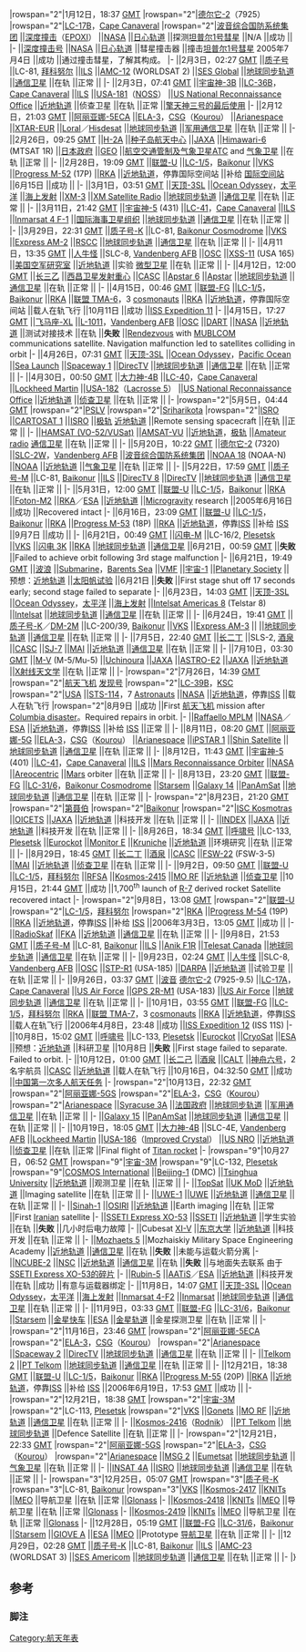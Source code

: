 |rowspan="2"|<span id="1月"></span>1月12日，18:37
[GMT](../Page/GMT.md "wikilink")
|rowspan="2"|[德尔它-2](../Page/德尔它-2运载火箭.md "wikilink")（7925）
|rowspan="2"|[LC-17B](../Page/Cape_Canaveral_Air_Force_Station_Launch_Complex_17.md "wikilink")，[Cape
Canaveral](../Page/Cape_Canaveral_Air_Force_Station.md "wikilink")
|rowspan="2"|[波音综合国防系统集团](../Page/波音综合国防系统集团.md "wikilink")
||[深度撞击](../Page/深度撞击.md "wikilink")（[EPOXI](../Page/EPOXI.md "wikilink")）
||[NASA](../Page/NASA.md "wikilink")
||[日心轨道](../Page/日心轨道.md "wikilink")
||探测[坦普尔1号彗星](../Page/坦普尔1号彗星.md "wikilink") ||N/A ||成功
|| |- ||[深度撞击号](../Page/深度撞击号.md "wikilink")
||[NASA](../Page/NASA.md "wikilink")
||[日心轨道](../Page/日心轨道.md "wikilink") ||彗星撞击器
||撞击[坦普尔1号彗星](../Page/坦普尔1号彗星.md "wikilink")
2005年7月4日 ||成功 ||通过撞击彗星，了解其构成。 |- ||<span id="2月"></span>2月3日，02:27
[GMT](../Page/GMT.md "wikilink") ||[质子号](../Page/质子号运载火箭.md "wikilink")
||LC-81, [拜科努尔](../Page/拜科努尔航天发射场.md "wikilink")
||[ILS](../Page/International_Launch_Services.md "wikilink")
||[AMC-12](../Page/AMC-12.md "wikilink") (WORLDSAT 2) ||[SES
Global](../Page/SES_Global.md "wikilink")
||[地球同步轨道](../Page/地球同步轨道.md "wikilink")
||[通信卫星](../Page/通信卫星.md "wikilink") ||在轨 ||正常 || |-
||2月3日，07:41 [GMT](../Page/GMT.md "wikilink")
||[宇宙神-3B](../Page/宇宙神-3运载火箭.md "wikilink")
||[LC-36B](../Page/Cape_Canaveral_Air_Force_Station_Launch_Complex_36.md "wikilink")，[Cape
Canaveral](../Page/Cape_Canaveral_Air_Force_Station.md "wikilink")
||[ILS](../Page/International_Launch_Services.md "wikilink")
||[USA-181](../Page/USA-181.md "wikilink")（[NOSS](../Page/Naval_Ocean_Surveillance_System.md "wikilink")）
||[US National Reconnaissance
Office](../Page/US_National_Reconnaissance_Office.md "wikilink")
||[近地轨道](../Page/近地轨道.md "wikilink") ||侦查卫星 ||在轨 ||正常
||[擎天神三号的最后使用](../Page/擎天神三号.md "wikilink") |-
||2月12日，21:03 [GMT](../Page/GMT.md "wikilink")
||[阿丽亚娜-5ECA](../Page/阿丽亚娜5型运载火箭.md "wikilink")
||[ELA-3](../Page/ELA-3.md "wikilink")，[CSG](../Page/Centre_Spatial_Guyanais.md "wikilink")（[Kourou](../Page/Kourou.md "wikilink")）
||[Arianespace](../Page/Arianespace.md "wikilink")
||[XTAR-EUR](../Page/XTAR-EUR.md "wikilink")
||[Loral](../Page/Loral.md "wikilink")／[Hisdesat](../Page/Hisdesat.md "wikilink")
||[地球同步轨道](../Page/地球同步轨道.md "wikilink")
||[军用通信卫星](../Page/通信卫星.md "wikilink") ||在轨 ||正常 ||
|- ||2月26日，09:25 [GMT](../Page/GMT.md "wikilink")
||[H-2A](../Page/H-2A运载火箭.md "wikilink")
||[种子岛航天中心](../Page/种子岛航天中心.md "wikilink")
||[JAXA](../Page/JAXA.md "wikilink")
||[Himawari-6](../Page/MTSAT.md "wikilink") (MTSAT 1R)
||[日本政府](../Page/日本政府.md "wikilink")
||[GEO](../Page/地球同步轨道.md "wikilink")
||[航空交通管制及](../Page/航空交通管制.md "wikilink")[气象卫星](../Page/气象卫星.md "wikilink")[ATC](../Page/Air_Traffic_Control.md "wikilink")
and [气象卫星](../Page/气象卫星.md "wikilink") ||在轨 ||正常 || |- ||2月28日，19:09
[GMT](../Page/GMT.md "wikilink") ||[联盟-U](../Page/联盟号运载火箭.md "wikilink")
||[LC-1/5](../Page/Gagarin's_Start.md "wikilink")，[Baikonur](../Page/Baikonur_Cosmodrome.md "wikilink")
||[VKS](../Page/VKS.md "wikilink") ||[Progress
M-52](../Page/Progress_spacecraft.md "wikilink") (17P)
||[RKA](../Page/俄罗斯联邦太空总署.md "wikilink")
||[近地轨道](../Page/近地轨道.md "wikilink")，停靠国际空间站 ||补给
[国际空间站](../Page/国际空间站.md "wikilink") ||6月15日 ||成功 || |-
||<span id="3月"></span>3月1日，03:51 [GMT](../Page/GMT.md "wikilink")
||[天顶-3SL](../Page/天顶号运载火箭.md "wikilink") ||[Ocean
Odyssey](../Page/Ocean_Odyssey.md "wikilink")，[太平洋](../Page/太平洋.md "wikilink")
||[海上发射](../Page/海上发射.md "wikilink")
||[XM-3](../Page/XM-3.md "wikilink") ||[XM Satellite
Radio](../Page/XM_Satellite_Radio.md "wikilink")
||[地球同步轨道](../Page/地球同步轨道.md "wikilink")
||[通信卫星](../Page/通信卫星.md "wikilink") ||在轨 ||正常 || |-
||3月11日，21:42 [GMT](../Page/GMT.md "wikilink")
||[宇宙神-5](../Page/宇宙神-5运载火箭.md "wikilink") (431)
||[LC-41](../Page/Cape_Canaveral_Air_Force_Station_Launch_Complex_41.md "wikilink")，[Cape
Canaveral](../Page/Cape_Canaveral_Air_Force_Station.md "wikilink")
||[ILS](../Page/International_Launch_Services.md "wikilink") ||[Inmarsat
4 F-1](../Page/Inmarsat_4_F-1.md "wikilink")
||[国际海事卫星组织](../Page/国际海事卫星组织.md "wikilink")
||[地球同步轨道](../Page/地球同步轨道.md "wikilink")
||[通信卫星](../Page/通信卫星.md "wikilink") ||在轨 ||正常 || |-
||3月29日，22:31 [GMT](../Page/GMT.md "wikilink")
||[质子号-K](../Page/质子号运载火箭.md "wikilink") ||LC-81,
[Baikonur Cosmodrome](../Page/Baikonur_Cosmodrome.md "wikilink")
||[VKS](../Page/VKS.md "wikilink") ||[Express
AM-2](../Page/Express_AM-2.md "wikilink")
||[RSCC](../Page/俄罗斯卫星通信公司.md "wikilink")
||[地球同步轨道](../Page/地球同步轨道.md "wikilink")
||[通信卫星](../Page/通信卫星.md "wikilink") ||在轨 ||正常 || |-
||<span id="4月"></span>4月11日，13:35 [GMT](../Page/GMT.md "wikilink")
||[人牛怪](../Page/人牛怪运载火箭.md "wikilink") ||SLC-8, [Vandenberg
AFB](../Page/Vandenberg_AFB.md "wikilink")
||[OSC](../Page/Orbital_Sciences.md "wikilink")
||[XSS-11](../Page/XSS-11.md "wikilink") (USA 165)
||[美国空军研究室](../Page/美国空军研究室.md "wikilink")
||[近地轨道](../Page/近地轨道.md "wikilink") ||实验
[微型卫星](../Page/微型卫星.md "wikilink") ||在轨 ||正常 || |-
||4月12日，12:00 [GMT](../Page/GMT.md "wikilink")
||[长三乙](../Page/长征三号乙火箭.md "wikilink")
||[西昌卫星发射重心](../Page/西昌卫星发射重心.md "wikilink")
||[CASC](../Page/CASC.md "wikilink") ||[Apstar
6](../Page/Apstar_6.md "wikilink")
||[Apstar](../Page/Apstar.md "wikilink")
||[地球同步轨道](../Page/地球同步轨道.md "wikilink")
||[通信卫星](../Page/通信卫星.md "wikilink") ||在轨 ||正常 || |-
||4月15日，00:46 [GMT](../Page/GMT.md "wikilink")
||[联盟-FG](../Page/联盟号运载火箭.md "wikilink")
||[LC-1/5](../Page/Gagarin's_Start.md "wikilink")，[Baikonur](../Page/Baikonur_Cosmodrome.md "wikilink")
||[RKA](../Page/俄罗斯联邦太空总署.md "wikilink") ||[联盟
TMA-6](../Page/联盟号运载火箭.md "wikilink")，3
[cosmonauts](../Page/cosmonaut.md "wikilink")
||[RKA](../Page/俄罗斯联邦太空总署.md "wikilink")
||[近地轨道](../Page/近地轨道.md "wikilink")，停靠国际空间站 ||载人在轨飞行 ||10月11日
||成功 ||[ISS Expedition 11](../Page/Expedition_11.md "wikilink") |-
||4月15日，17:27 [GMT](../Page/GMT.md "wikilink")
||[飞马座-XL](../Page/飞马座号运载火箭.md "wikilink")
||[L-1011](../Page/Lockheed_L-1011.md "wikilink")，[Vandenberg
AFB](../Page/Vandenberg_AFB.md "wikilink")
||[OSC](../Page/Orbital_Sciences.md "wikilink")
||[DART](../Page/DART_\(spacecraft\).md "wikilink")
||[NASA](../Page/NASA.md "wikilink")
||[近地轨道](../Page/近地轨道.md "wikilink") ||测试对接技术 ||在轨
||**失败** ||[Rendezvous](../Page/Rendezvous.md "wikilink") with
[MUBLCOM](../Page/MUBLCOM.md "wikilink") communications satellite.
Navigation malfunction led to satellites colliding in orbit |-
||4月26日，07:31 [GMT](../Page/GMT.md "wikilink")
||[天顶-3SL](../Page/天顶号运载火箭.md "wikilink") ||[Ocean
Odyssey](../Page/Ocean_Odyssey.md "wikilink")，[Pacific
Ocean](../Page/Pacific_Ocean.md "wikilink") ||[Sea
Launch](../Page/Sea_Launch.md "wikilink") ||[Spaceway
1](../Page/Spaceway_1.md "wikilink")
||[DirecTV](../Page/DirecTV.md "wikilink")
||[地球同步轨道](../Page/地球同步轨道.md "wikilink")
||[通信卫星](../Page/通信卫星.md "wikilink") ||在轨 ||正常 || |-
||4月30日，00:50 [GMT](../Page/GMT.md "wikilink")
||[大力神-4B](../Page/大力神-4运载火箭.md "wikilink")
||[LC-40](../Page/Cape_Canaveral_Air_Force_Station_Launch_Complex_40.md "wikilink")，[Cape
Canaveral](../Page/Cape_Canaveral_Air_Force_Station.md "wikilink")
||[Lockheed Martin](../Page/Lockheed_Martin.md "wikilink")
||[USA-182](../Page/USA-182.md "wikilink")（[Lacrosse
5](../Page/Lacrosse_\(satellite\).md "wikilink")） ||[US National
Reconnaissance
Office](../Page/US_National_Reconnaissance_Office.md "wikilink")
||[近地轨道](../Page/近地轨道.md "wikilink")
||[侦查卫星](../Page/侦查卫星.md "wikilink") ||在轨 ||正常 || |-
|rowspan="2"|<span id="5月"></span>5月5日，04:44
[GMT](../Page/GMT.md "wikilink")
|rowspan="2"|[PSLV](../Page/极轨卫星运载火箭.md "wikilink")
|rowspan="2"|[Sriharikota](../Page/Sriharikota.md "wikilink")
|rowspan="2"|[ISRO](../Page/ISRO.md "wikilink") ||[CARTOSAT
1](../Page/CARTOSAT_1.md "wikilink")
||[ISRO](../Page/ISRO.md "wikilink") ||[极轨](../Page/极轨道.md "wikilink")
[近地轨道](../Page/近地轨道.md "wikilink") ||Remote sensing spacecraft ||在轨
||正常 || |- ||[HAMSAT (VO-52/VUSat)](../Page/HAMSAT.md "wikilink")
||[AMSAT-VU](../Page/AMSAT-VU.md "wikilink")
||[近地轨道](../Page/近地轨道.md "wikilink")，[极轨](../Page/极轨道.md "wikilink")
||[Amateur radio](../Page/Amateur_radio.md "wikilink")
[通信卫星](../Page/通信卫星.md "wikilink") ||在轨 ||正常 || |-
||5月20日，10:22 [GMT](../Page/GMT.md "wikilink")
||[德尔它-2](../Page/德尔它-2运载火箭.md "wikilink") (7320)
||[SLC-2W](../Page/Vandenberg_AFB_Space_Launch_Complex_2.md "wikilink")，[Vandenberg
AFB](../Page/Vandenberg_AFB.md "wikilink")
||[波音综合国防系统集团](../Page/波音综合国防系统集团.md "wikilink")
||[NOAA 18](../Page/NOAA_18.md "wikilink") (NOAA-N)
||[NOAA](../Page/NOAA.md "wikilink")
||[近地轨道](../Page/近地轨道.md "wikilink")
||[气象卫星](../Page/气象卫星.md "wikilink") ||在轨 ||正常 || |-
||5月22日，17:59 [GMT](../Page/GMT.md "wikilink")
||[质子号-M](../Page/质子号运载火箭.md "wikilink") ||LC-81,
[Baikonur](../Page/Baikonur_Cosmodrome.md "wikilink")
||[ILS](../Page/International_Launch_Services.md "wikilink") ||[DirecTV
8](../Page/DirecTV_8.md "wikilink")
||[DirecTV](../Page/DirecTV.md "wikilink")
||[地球同步轨道](../Page/地球同步轨道.md "wikilink")
||[通信卫星](../Page/通信卫星.md "wikilink") ||在轨 ||正常 || |-
||5月31日，12:00 [GMT](../Page/GMT.md "wikilink")
||[联盟-U](../Page/联盟号运载火箭.md "wikilink")
||[LC-1/5](../Page/Gagarin's_Start.md "wikilink")，[Baikonur](../Page/Baikonur_Cosmodrome.md "wikilink")
||[RKA](../Page/俄罗斯联邦太空总署.md "wikilink")
||[Foton-M2](../Page/Foton-M2.md "wikilink")
||[RKA](../Page/俄罗斯联邦太空总署.md "wikilink")／[ESA](../Page/ESA.md "wikilink")
||[近地轨道](../Page/近地轨道.md "wikilink")
||[Microgravity](../Page/Microgravity.md "wikilink") research
||2005年6月16日 ||成功 ||Recovered intact |-
||<span id="6月"></span>6月16日，23:09
[GMT](../Page/GMT.md "wikilink") ||[联盟-U](../Page/联盟号运载火箭.md "wikilink")
||[LC-1/5](../Page/Gagarin's_Start.md "wikilink")，[Baikonur](../Page/Baikonur_Cosmodrome.md "wikilink")
||[RKA](../Page/俄罗斯联邦太空总署.md "wikilink") ||[Progress
M-53](../Page/Progress_spacecraft.md "wikilink") (18P)
||[RKA](../Page/俄罗斯联邦太空总署.md "wikilink")
||[近地轨道](../Page/近地轨道.md "wikilink")，停靠[ISS](../Page/国际空间站.md "wikilink")
||补给 [ISS](../Page/国际空间站.md "wikilink") ||9月7日 ||成功 || |- ||6月21日，00:49
[GMT](../Page/GMT.md "wikilink") ||[闪电-M](../Page/闪电号运载火箭.md "wikilink")
||LC-16/2, [Plesetsk](../Page/Plesetsk_Cosmodrome.md "wikilink")
||[VKS](../Page/VKS.md "wikilink") ||[闪电
3K](../Page/闪电号运载火箭.md "wikilink")
||[RKA](../Page/Russian_Federal_Space_Agenxt.md "wikilink")
||[地球同步轨道](../Page/地球同步轨道.md "wikilink")
||[通信卫星](../Page/通信卫星.md "wikilink") ||6月21日，00:59
[GMT](../Page/GMT.md "wikilink") ||**失败** ||Failed to achieve orbit
following 3rd stage malfunction |- ||6月21日，19:49
[GMT](../Page/GMT.md "wikilink") ||[波浪](../Page/波浪号运载火箭.md "wikilink")
||[Submarine](../Page/Delta_class_submarine.md "wikilink")，[Barents
Sea](../Page/Barents_Sea.md "wikilink")
||[VMF](../Page/VMF.md "wikilink")
||[宇宙-1](../Page/宇宙-1运载火箭.md "wikilink") ||[Planetary
Society](../Page/Planetary_Society.md "wikilink")
||预想：[近地轨道](../Page/近地轨道.md "wikilink")
||[太阳帆试验](../Page/太阳帆.md "wikilink") ||6月21日 ||**失败** ||First
stage shut off 17 seconds early; second stage failed to separate |-
||6月23日，14:03 [GMT](../Page/GMT.md "wikilink")
||[天顶-3SL](../Page/天顶号运载火箭.md "wikilink") ||[Ocean
Odyssey](../Page/Ocean_Odyssey.md "wikilink")，[太平洋](../Page/太平洋.md "wikilink")
||[海上发射](../Page/海上发射.md "wikilink") ||[Intelsat Americas
8](../Page/Intelsat_Americas_8.md "wikilink") (Telstar 8)
||[Intelsat](../Page/Intelsat.md "wikilink")
||[地球同步轨道](../Page/地球同步轨道.md "wikilink")
||[通信卫星](../Page/通信卫星.md "wikilink") ||在轨 ||正常 || |-
||6月24日，19:41 [GMT](../Page/GMT.md "wikilink")
||[质子号-K](../Page/质子号运载火箭.md "wikilink")／[DM-2M](../Page/DM-2M.md "wikilink")
||LC-200/39, [Baikonur](../Page/Baikonur.md "wikilink")
||[VKS](../Page/VKS.md "wikilink") ||[Express
AM-3](../Page/Express_AM-3.md "wikilink") ||
||[地球同步轨道](../Page/地球同步轨道.md "wikilink")
||[通信卫星](../Page/通信卫星.md "wikilink") ||在轨 ||正常 || |-
||<span id="7月"></span>7月5日，22:40 [GMT](../Page/GMT.md "wikilink")
||[长二丁](../Page/长征二号丁火箭.md "wikilink") ||SLS-2,
[酒泉](../Page/酒泉卫星发射中心.md "wikilink")
||[CASC](../Page/CASC.md "wikilink")
||[SJ-7](../Page/SJ-7.md "wikilink") ||[MAI](../Page/MAI.md "wikilink")
||[近地轨道](../Page/近地轨道.md "wikilink")
||[通信卫星](../Page/通信卫星.md "wikilink") ||在轨 ||正常 || |-
||7月10日，03:30 [GMT](../Page/GMT.md "wikilink")
||[M-V](../Page/M-V.md "wikilink") (M-5/Mu-5)
||[Uchinoura](../Page/Uchinoura_Space_Center.md "wikilink")
||[JAXA](../Page/JAXA.md "wikilink")
||[ASTRO-E2](../Page/ASTRO-E2.md "wikilink")
||[JAXA](../Page/JAXA.md "wikilink")
||[近地轨道](../Page/近地轨道.md "wikilink")
||[X射线天文学](../Page/X射线天文学.md "wikilink") ||在轨 ||正常 || |-
|rowspan="2"|7月26日，14:39 [GMT](../Page/GMT.md "wikilink")
|rowspan="2"|[航天飞机](../Page/航天飞机.md "wikilink")
[发现号](../Page/发现号航天飞机.md "wikilink")
|rowspan="2"|[LC-39B](../Page/Kennedy_Space_Center_Launch_Complex_39.md "wikilink")，[KSC](../Page/Kennedy_Space_Center.md "wikilink")
|rowspan="2"|[USA](../Page/United_Space_Alliance.md "wikilink")
||[STS-114](../Page/STS-114.md "wikilink")，7
[Astronauts](../Page/astronaut.md "wikilink")
||[NASA](../Page/NASA.md "wikilink")
||[近地轨道](../Page/近地轨道.md "wikilink")，停靠[ISS](../Page/国际空间站.md "wikilink")
||载人在轨飞行 |rowspan="2"|8月9日 ||成功 ||First
[航天飞机](../Page/航天飞机.md "wikilink") mission after
[Columbia
disaster](../Page/Space_Shuttle_Columbia_disaster.md "wikilink")。Required
repairs in orbit. |- ||[Raffaello MPLM](../Page/MPLM.md "wikilink")
||[NASA](../Page/NASA.md "wikilink")／[ESA](../Page/ESA.md "wikilink")
||[近地轨道](../Page/近地轨道.md "wikilink")，停靠[ISS](../Page/国际空间站.md "wikilink")
||补给 [ISS](../Page/国际空间站.md "wikilink") ||正常 || |-
||<span id="8月"></span>8月11日，08:20 [GMT](../Page/GMT.md "wikilink")
||[阿丽亚娜-5G](../Page/阿丽亚娜5型运载火箭.md "wikilink")
||[ELA-3](../Page/ELA-3.md "wikilink")，[CSG](../Page/Centre_Spatial_Guyanais.md "wikilink")（[Kourou](../Page/Kourou.md "wikilink")）
||[Arianespace](../Page/Arianespace.md "wikilink") ||[iPSTAR
1](../Page/iPSTAR_1.md "wikilink") ||[Shin
Satellite](../Page/Shin_Satellite.md "wikilink")
||[地球同步轨道](../Page/地球同步轨道.md "wikilink")
||[通信卫星](../Page/通信卫星.md "wikilink") ||在轨 ||正常 || |-
||8月12日，11:43 [GMT](../Page/GMT.md "wikilink")
||[宇宙神-5](../Page/宇宙神-5运载火箭.md "wikilink") (401)
||[LC-41](../Page/Cape_Canaveral_Air_Force_Station_Launch_Complex_41.md "wikilink")，[Cape
Canaveral](../Page/Cape_Canaveral_Air_Force_Station.md "wikilink")
||[ILS](../Page/International_Launch_Services.md "wikilink") ||[Mars
Reconnaissance
Orbiter](../Page/Mars_Reconnaissance_Orbiter.md "wikilink")
||[NASA](../Page/NASA.md "wikilink")
||[Areocentric](../Page/Mars.md "wikilink")
||[Mars](../Page/Mars.md "wikilink") orbiter ||在轨 ||正常 || |-
||8月13日，23:20 [GMT](../Page/GMT.md "wikilink")
||[联盟-FG](../Page/联盟号运载火箭.md "wikilink")
||[LC-31/6](../Page/Baikonur_Cosmodrome_Site_31/6.md "wikilink")，[Baikonur
Cosmodrome](../Page/Baikonur_Cosmodrome.md "wikilink")
||[Starsem](../Page/Starsem.md "wikilink") ||[Galaxy
14](../Page/Galaxy_14.md "wikilink")
||[PanAmSat](../Page/PanAmSat.md "wikilink")
||[地球同步轨道](../Page/地球同步轨道.md "wikilink")
||[通信卫星](../Page/通信卫星.md "wikilink") ||在轨 ||正常 || |-
|rowspan="2"|8月23日，21:20 [GMT](../Page/GMT.md "wikilink")
|rowspan="2"|[第聂伯](../Page/第聂伯号运载火箭.md "wikilink")
|rowspan="2"|[Baikonur](../Page/Baikonur.md "wikilink")
|rowspan="2"|[ISC Kosmotras](../Page/ISC_Kosmotras.md "wikilink")
||[OICETS](../Page/OICETS.md "wikilink")
||[JAXA](../Page/JAXA.md "wikilink")
||[近地轨道](../Page/近地轨道.md "wikilink") ||科技开发 ||在轨 ||正常 ||
|- ||[INDEX](../Page/INDEX.md "wikilink")
||[JAXA](../Page/JAXA.md "wikilink")
||[近地轨道](../Page/近地轨道.md "wikilink") ||科技开发 ||在轨 ||正常 ||
|- ||8月26日，18:34 [GMT](../Page/GMT.md "wikilink")
||[呼啸号](../Page/呼啸号运载火箭.md "wikilink") ||LC-133,
[Plesetsk](../Page/Plesetsk_Cosmodrome.md "wikilink")
||[Eurockot](../Page/Eurockot.md "wikilink") ||[Monitor
E](../Page/Monitor_E.md "wikilink")
||[Kruniche](../Page/Kruniche.md "wikilink")
||[近地轨道](../Page/近地轨道.md "wikilink") ||环境研究 ||在轨 ||正常 ||
|- ||8月29日，18:45 [GMT](../Page/GMT.md "wikilink")
||[长二丁](../Page/长征二号丁火箭.md "wikilink")
||[酒泉](../Page/酒泉卫星发射中心.md "wikilink")
||[CASC](../Page/CASC.md "wikilink")
||[FSW-22](../Page/FSW-22.md "wikilink") (FSW-3-5)
||[MAI](../Page/MAI.md "wikilink") ||[近地轨道](../Page/近地轨道.md "wikilink")
||[侦查卫星](../Page/侦查卫星.md "wikilink") ||在轨 ||正常 || |-
||<span id="9月"></span>9月2日，09:50 [GMT](../Page/GMT.md "wikilink")
||[联盟-U](../Page/联盟号运载火箭.md "wikilink")
||[LC-1/5](../Page/Gagarin's_Start.md "wikilink")，[拜科努尔](../Page/拜科努尔航天发射场.md "wikilink")
||[RFSA](../Page/俄罗斯联邦太空总署.md "wikilink")
||[Kosmos-2415](../Page/Kosmos-2415.md "wikilink") ||[MO
RF](../Page/MO_RF.md "wikilink") ||[近地轨道](../Page/近地轨道.md "wikilink")
||[侦查卫星](../Page/侦查卫星.md "wikilink") ||10月15日，21:44
[GMT](../Page/GMT.md "wikilink") ||成功 ||1,700<sup>th</sup> launch of
[R-7](../Page/R-7_Semyorka.md "wikilink") derived rocket
Satellite recovered intact |- |rowspan="2"|9月8日，13:08
[GMT](../Page/GMT.md "wikilink")
|rowspan="2"|[联盟-U](../Page/联盟号运载火箭.md "wikilink")
|rowspan="2"|[LC-1/5](../Page/Gagarin's_Start.md "wikilink")，[拜科努尔](../Page/拜科努尔航天发射场.md "wikilink")
|rowspan="2"|[RKA](../Page/俄罗斯联邦太空总署.md "wikilink") ||[Progress
M-54](../Page/Progress_spacecraft.md "wikilink") (19P)
||[RKA](../Page/俄罗斯联邦太空总署.md "wikilink")
||[近地轨道](../Page/近地轨道.md "wikilink")，停靠[ISS](../Page/国际空间站.md "wikilink")
||补给 [ISS](../Page/国际空间站.md "wikilink") ||2006年3月3日，13:05
[GMT](../Page/GMT.md "wikilink") ||成功 || |-
||[RadioSkaf](../Page/RadioSkaf.md "wikilink")
||[FKA](../Page/FKA.md "wikilink") ||[近地轨道](../Page/近地轨道.md "wikilink")
||[通信卫星](../Page/通信卫星.md "wikilink") ||在轨 ||正常 || |- ||9月8日，21:53
[GMT](../Page/GMT.md "wikilink")
||[质子号-M](../Page/质子号运载火箭.md "wikilink") ||LC-81,
[Baikonur](../Page/Baikonur.md "wikilink")
||[ILS](../Page/International_Launch_Services.md "wikilink") ||[Anik
F1R](../Page/Anik_\(satellite\).md "wikilink") ||[Telesat
Canada](../Page/Telesat_Canada.md "wikilink")
||[地球同步轨道](../Page/地球同步轨道.md "wikilink")
||[通信卫星](../Page/通信卫星.md "wikilink") ||在轨 ||正常 || |-
||9月23日，02:24 [GMT](../Page/GMT.md "wikilink")
||[人牛怪](../Page/人牛怪运载火箭.md "wikilink") ||SLC-8,
[Vandenberg AFB](../Page/Vandenberg_AFB.md "wikilink")
||[OSC](../Page/Orbital_Sciences.md "wikilink")
||[STP-R1](../Page/STP-R1.md "wikilink") (USA-185)
||[DARPA](../Page/國防高等研究計劃署.md "wikilink")
||[近地轨道](../Page/近地轨道.md "wikilink") ||试验卫星 ||在轨 ||正常 ||
|- ||9月26日，03:37 [GMT](../Page/GMT.md "wikilink")
||[波音](../Page/波音.md "wikilink")
[德尔它-2](../Page/德尔它-2运载火箭.md "wikilink") (7925-9.5)
||[LC-17A](../Page/Cape_Canaveral_Air_Force_Station_Launch_Complex_17.md "wikilink")，[Cape
Canaveral](../Page/Cape_Canaveral_Air_Force_Station.md "wikilink") ||[US
Air Force](../Page/US_Air_Force.md "wikilink") ||[GPS
2R-M1](../Page/GPS_satellite.md "wikilink") (USA-183) ||[US Air
Force](../Page/US_Air_Force.md "wikilink")
||[地球同步轨道](../Page/地球同步轨道.md "wikilink")
||[通信卫星](../Page/通信卫星.md "wikilink") ||在轨 ||正常 || |-
||<span id="10月"></span>10月1日，03:55 [GMT](../Page/GMT.md "wikilink")
||[联盟-FG](../Page/联盟号运载火箭.md "wikilink")
||[LC-1/5](../Page/Gagarin's_Start.md "wikilink")，[拜科努尔](../Page/拜科努尔航天发射场.md "wikilink")
||[RKA](../Page/俄罗斯联邦太空总署.md "wikilink") ||[联盟
TMA-7](../Page/联盟号运载火箭.md "wikilink")，3
[cosmonauts](../Page/cosmonaut.md "wikilink")
||[RKA](../Page/俄罗斯联邦太空总署.md "wikilink")
||[近地轨道](../Page/近地轨道.md "wikilink")，停靠[ISS](../Page/国际空间站.md "wikilink")
||载人在轨飞行 ||2006年4月8日，23:48 ||成功 ||[ISS Expedition
12](../Page/Expedition_12.md "wikilink") (ISS 11S) |- ||10月8日，15:02
[GMT](../Page/GMT.md "wikilink") ||[呼啸号](../Page/呼啸号运载火箭.md "wikilink")
||LC-133, [Plesetsk](../Page/Plesetsk_Cosmodrome.md "wikilink")
||[Eurockot](../Page/Eurockot.md "wikilink")
||[CryoSat](../Page/CryoSat.md "wikilink")
||[ESA](../Page/ESA.md "wikilink")
||预想：[近地轨道](../Page/近地轨道.md "wikilink") ||科研卫星
||10月8日 ||**失败** ||First stage failed to separate. Failed to orbit. |-
||10月12日，01:00 [GMT](../Page/GMT.md "wikilink")
||[长二己](../Page/长征二号己.md "wikilink")
||[酒泉](../Page/酒泉卫星发射中心.md "wikilink")
||[CALT](../Page/CALT.md "wikilink")
||[神舟六号](../Page/神舟六号.md "wikilink")，2名宇航员
||[CASC](../Page/CASC.md "wikilink")
||[近地轨道](../Page/近地轨道.md "wikilink") ||载人在轨飞行
||10月16日，04:32:50 [GMT](../Page/GMT.md "wikilink") ||成功
||[中国第一次多人航天任务](../Page/中国.md "wikilink") |-
|rowspan="2"|10月13日，22:32 [GMT](../Page/GMT.md "wikilink")
|rowspan="2"|[阿丽亚娜-5GS](../Page/阿丽亚娜5型运载火箭.md "wikilink")
|rowspan="2"|[ELA-3](../Page/ELA-3.md "wikilink")，[CSG](../Page/Centre_Spatial_Guyanais.md "wikilink")（[Kourou](../Page/Kourou.md "wikilink")）
|rowspan="2"|[Arianespace](../Page/Arianespace.md "wikilink")
||[Syracuse 3A](../Page/Syracuse_3A.md "wikilink")
||[法国政府](../Page/法国政府.md "wikilink")
||[地球同步轨道](../Page/地球同步轨道.md "wikilink")
||[军用通信卫星](../Page/通信卫星.md "wikilink") ||在轨 ||正常 || |-
||[Galaxy 15](../Page/Galaxy_15.md "wikilink")
||[PanAmSat](../Page/PanAmSat.md "wikilink")
||[地球同步轨道](../Page/地球同步轨道.md "wikilink")
||[通信卫星](../Page/通信卫星.md "wikilink") ||在轨 ||正常 || |-
||10月19日，18:05 [GMT](../Page/GMT.md "wikilink")
||[大力神-4B](../Page/大力神-4运载火箭.md "wikilink") ||SLC-4E, [Vandenberg
AFB](../Page/Vandenberg_AFB.md "wikilink") ||[Lockheed
Martin](../Page/Lockheed_Martin.md "wikilink")
||[USA-186](../Page/USA-186.md "wikilink")（[Improved
Crystal](../Page/Improved_Crystal.md "wikilink")） ||[US
NRO](../Page/US_National_Reconnaissance_Office.md "wikilink")
||[近地轨道](../Page/近地轨道.md "wikilink")
||[侦查卫星](../Page/侦查卫星.md "wikilink") ||在轨 ||正常 ||Final
flight of [Titan rocket](../Page/Titan_rocket.md "wikilink") |-
|rowspan="9"|10月27日，06:52 [GMT](../Page/GMT.md "wikilink")
|rowspan="9"|[宇宙-3M](../Page/宇宙-3M运载火箭.md "wikilink")
|rowspan="9"|LC-132,
[Plesetsk](../Page/Plesetsk_Cosmodrome.md "wikilink")
|rowspan="9"|[COSMOS
International](../Page/COSMOS_International.md "wikilink")
||[Beijing-1](../Page/Beijing-1.md "wikilink") (DMC) ||[Tsinghua
University](../Page/Tsinghua_University.md "wikilink")
||[近地轨道](../Page/近地轨道.md "wikilink") ||观测卫星 ||在轨 ||正常 || |-
||[TopSat](../Page/TopSat.md "wikilink") ||[UK
MoD](../Page/Ministry_of_Defence_\(United_Kingdom\).md "wikilink")
||[近地轨道](../Page/近地轨道.md "wikilink") ||Imaging satellite ||在轨 ||正常
|| |- ||[UWE-1](../Page/UWE-1.md "wikilink")
||[UWE](../Page/Bayerische_Julius-Maximilians-Universitaet_Wuerzburg.md "wikilink")
||[近地轨道](../Page/近地轨道.md "wikilink")
||[通信卫星](../Page/通信卫星.md "wikilink") ||在轨 ||正常 || |-
||[Sinah-1](../Page/Sinah-1.md "wikilink")
||[OSIRI](../Page/OSIRI.md "wikilink")
||[近地轨道](../Page/近地轨道.md "wikilink") ||Earth imaging
||在轨 ||正常 ||First [Iranian](../Page/Iran.md "wikilink") satellite |-
||[SSETI Express XO-53](../Page/SSETI_Express.md "wikilink")
||[SSETI](../Page/SSETI.md "wikilink")
||[近地轨道](../Page/近地轨道.md "wikilink") ||学生实验 ||在轨
||**失败** ||几小时后电力故障 |- ||Cubesat [XI-V](../Page/XI-V.md "wikilink")
||[东京大学](../Page/东京大学.md "wikilink")
||[近地轨道](../Page/近地轨道.md "wikilink") ||科技开发 ||在轨 ||正常 ||
|- ||[Mozhaets 5](../Page/Mozhaets_5.md "wikilink") ||Mozhaiskiy
Military Space Engineering Academy ||[近地轨道](../Page/近地轨道.md "wikilink")
||[通信卫星](../Page/通信卫星.md "wikilink") ||在轨 ||**失败** ||未能与运载火箭分离 |-
||[NCUBE-2](../Page/NCUBE-2.md "wikilink")
||[NSC](../Page/NSC.md "wikilink") ||[近地轨道](../Page/近地轨道.md "wikilink")
||[通信卫星](../Page/通信卫星.md "wikilink") ||在轨 ||**失败** ||与地面失去联系
由于[SSETI Express XO-53的碎片](../Page/SSETI_Express_XO-53.md "wikilink") |-
||[Rubin-5](../Page/Rubin-5.md "wikilink")
||[AATiS](../Page/AATiS.md "wikilink")／[ESA](../Page/ESA.md "wikilink")
||[近地轨道](../Page/近地轨道.md "wikilink") ||科技开发 ||在轨 ||成功 ||有意与运载器绑定 |-
||<span id="11月"></span>11月8日，14:07 [GMT](../Page/GMT.md "wikilink")
||[天顶-3SL](../Page/天顶号运载火箭.md "wikilink") ||[Ocean
Odyssey](../Page/Ocean_Odyssey.md "wikilink")，[太平洋](../Page/太平洋.md "wikilink")
||[海上发射](../Page/海上发射.md "wikilink") ||[Inmarsat
4-F2](../Page/Inmarsat_4-F2.md "wikilink")
||[Inmarsat](../Page/Inmarsat.md "wikilink")
||[地球同步轨道](../Page/地球同步轨道.md "wikilink")
||[通信卫星](../Page/通信卫星.md "wikilink") ||在轨 ||正常 || |-
||11月9日，03:33 [GMT](../Page/GMT.md "wikilink")
||[联盟-FG](../Page/联盟号运载火箭.md "wikilink")
||[LC-31/6](../Page/Baikonur_Cosmodrome_Site_31/6.md "wikilink")，[Baikonur](../Page/Baikonur_Cosmodrome.md "wikilink")
||[Starsem](../Page/Starsem.md "wikilink")
||[金星快车](../Page/金星快车.md "wikilink")
||[ESA](../Page/ESA.md "wikilink") ||[金星轨道](../Page/金星.md "wikilink")
||金星探测卫星 ||在轨 ||正常 || |- |rowspan="2"|11月16日，23:46
[GMT](../Page/GMT.md "wikilink")
|rowspan="2"|[阿丽亚娜-5ECA](../Page/阿丽亚娜5型运载火箭.md "wikilink")
|rowspan="2"|[ELA-3](../Page/ELA-3.md "wikilink")，[CSG](../Page/Centre_Spatial_Guyanais.md "wikilink")（[Kourou](../Page/Kourou.md "wikilink")）
|rowspan="2"|[Arianespace](../Page/Arianespace.md "wikilink")
||[Spaceway 2](../Page/Spaceway_2.md "wikilink")
||[DirecTV](../Page/DirecTV.md "wikilink")
||[地球同步轨道](../Page/地球同步轨道.md "wikilink")
||[通信卫星](../Page/通信卫星.md "wikilink") ||在轨 ||正常 || |- ||[Telkom
2](../Page/Telkom_2.md "wikilink") ||[PT
Telkom](../Page/PT_Telkom.md "wikilink")
||[地球同步轨道](../Page/地球同步轨道.md "wikilink")
||[通信卫星](../Page/通信卫星.md "wikilink") ||在轨 ||正常 || |-
||<span id="12月"></span>12月21日，18:38 [GMT](../Page/GMT.md "wikilink")
||[联盟-U](../Page/联盟号运载火箭.md "wikilink")
||[LC-1/5](../Page/Gagarin's_Start.md "wikilink")，[Baikonur](../Page/Baikonur_Cosmodrome.md "wikilink")
||[RKA](../Page/俄罗斯联邦太空总署.md "wikilink") ||[Progress
M-55](../Page/Progress_spacecraft.md "wikilink") (20P)
||[RKA](../Page/俄罗斯联邦太空总署.md "wikilink")
||[近地轨道](../Page/近地轨道.md "wikilink")，停靠[ISS](../Page/国际空间站.md "wikilink")
||补给 [ISS](../Page/国际空间站.md "wikilink") ||2006年6月19日，17:53
[GMT](../Page/GMT.md "wikilink") ||成功 || |- |rowspan="2"|12月21日，18:38
[GMT](../Page/GMT.md "wikilink")
|rowspan="2"|[宇宙-3M](../Page/宇宙-3M运载火箭.md "wikilink")
|rowspan="2"|LC-113, [Plesetsk](../Page/Plesetsk.md "wikilink")
|rowspan="2"|[VKS](../Page/VKS.md "wikilink")
||[Gonets](../Page/Gonets.md "wikilink") ||[MO
RF](../Page/MO_RF.md "wikilink") ||[近地轨道](../Page/近地轨道.md "wikilink")
||[通信卫星](../Page/通信卫星.md "wikilink") ||在轨 ||正常 || |-
||[Kosmos-2416](../Page/Kosmos-2416.md "wikilink")（[Rodnik](../Page/Rodnik.md "wikilink")）
||[PT Telkom](../Page/PT_Telkom.md "wikilink")
||[地球同步轨道](../Page/地球同步轨道.md "wikilink")
||Defence Satellite ||在轨 ||正常 || |- |rowspan="2"|12月21日，22:33
[GMT](../Page/GMT.md "wikilink")
|rowspan="2"|[阿丽亚娜-5GS](../Page/阿丽亚娜5型运载火箭.md "wikilink")
|rowspan="2"|[ELA-3](../Page/ELA-3.md "wikilink")，[CSG](../Page/Centre_Spatial_Guyanais.md "wikilink")（[Kourou](../Page/Kourou.md "wikilink")）
|rowspan="2"|[Arianespace](../Page/Arianespace.md "wikilink") ||[MSG
2](../Page/MSG_2.md "wikilink")
||[Eumetsat](../Page/Eumetsat.md "wikilink")
||[地球同步轨道](../Page/地球同步轨道.md "wikilink")
||[气象卫星](../Page/气象卫星.md "wikilink") ||在轨 ||正常 || |- ||[INSAT
4A](../Page/INSAT_4A.md "wikilink") ||[ISRO](../Page/ISRO.md "wikilink")
||[地球同步轨道](../Page/地球同步轨道.md "wikilink")
||[通信卫星](../Page/通信卫星.md "wikilink") ||在轨 ||正常 || |-
|rowspan="3"|12月25日，05:07 [GMT](../Page/GMT.md "wikilink")
|rowspan="3"|[质子号-K](../Page/质子号运载火箭.md "wikilink") |rowspan="3"|LC-81,
[Baikonur](../Page/Baikonur_Cosmodrome.md "wikilink")
|rowspan="3"|[VKS](../Page/VKS.md "wikilink")
||[Kosmos-2417](../Page/Kosmos-2417.md "wikilink")
||[KNITs](../Page/KNITs.md "wikilink")
||[MEO](../Page/MEO.md "wikilink") ||导航卫星 ||在轨 ||正常
||[Glonass](../Page/Glonass.md "wikilink") |-
||[Kosmos-2418](../Page/Kosmos-2418.md "wikilink")
||[KNITs](../Page/KNITs.md "wikilink")
||[MEO](../Page/MEO.md "wikilink") ||导航卫星 ||在轨 ||正常
||[Glonass](../Page/Glonass.md "wikilink") |-
||[Kosmos-2419](../Page/Kosmos-2419.md "wikilink")
||[KNITs](../Page/KNITs.md "wikilink")
||[MEO](../Page/MEO.md "wikilink") ||导航卫星 ||在轨 ||正常
||[Glonass](../Page/Glonass.md "wikilink") |- ||12月28日，05:19
[GMT](../Page/GMT.md "wikilink")
||[联盟-FG](../Page/联盟号运载火箭.md "wikilink")
||[LC-31/6](../Page/Baikonur_Cosmodrome_Site_31/6.md "wikilink")，[Baikonur](../Page/Baikonur.md "wikilink")
||[Starsem](../Page/Starsem.md "wikilink") ||[GIOVE
A](../Page/GIOVE_A.md "wikilink") ||[ESA](../Page/ESA.md "wikilink")
||[MEO](../Page/MEO.md "wikilink") ||Prototype
[导航卫星](../Page/导航卫星.md "wikilink") ||在轨 ||正常 || |-
||12月29日，02:28 [GMT](../Page/GMT.md "wikilink")
||[质子号-K](../Page/质子号运载火箭.md "wikilink") ||LC-81,
[Baikonur](../Page/Baikonur.md "wikilink")
||[ILS](../Page/International_Launch_Services.md "wikilink")
||[AMC-23](../Page/AMC-23.md "wikilink") (WORLDSAT 3) ||[SES
Americom](../Page/SES_Americom.md "wikilink")
||[地球同步轨道](../Page/地球同步轨道.md "wikilink")
||[通信卫星](../Page/通信卫星.md "wikilink") ||在轨 ||正常 || |- |}

## 参考

### 脚注



[Category:航天年表](https://zh.wikipedia.org/wiki/Category:航天年表 "wikilink")